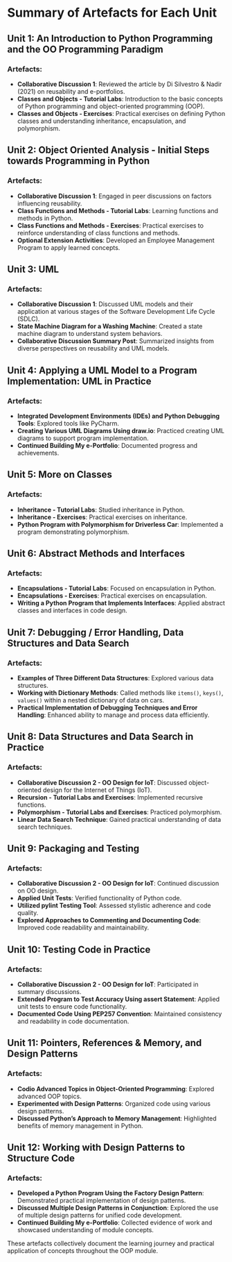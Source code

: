 # Summary of Artefacts for Each Unit

## Unit 1: An Introduction to Python Programming and the OO Programming Paradigm
### Artefacts:
- **Collaborative Discussion 1**: Reviewed the article by Di Silvestro & Nadir (2021) on reusability and e-portfolios.
- **Classes and Objects - Tutorial Labs**: Introduction to the basic concepts of Python programming and object-oriented programming (OOP).
- **Classes and Objects - Exercises**: Practical exercises on defining Python classes and understanding inheritance, encapsulation, and polymorphism.

## Unit 2: Object Oriented Analysis - Initial Steps towards Programming in Python
### Artefacts:
- **Collaborative Discussion 1**: Engaged in peer discussions on factors influencing reusability.
- **Class Functions and Methods - Tutorial Labs**: Learning functions and methods in Python.
- **Class Functions and Methods - Exercises**: Practical exercises to reinforce understanding of class functions and methods.
- **Optional Extension Activities**: Developed an Employee Management Program to apply learned concepts.

## Unit 3: UML
### Artefacts:
- **Collaborative Discussion 1**: Discussed UML models and their application at various stages of the Software Development Life Cycle (SDLC).
- **State Machine Diagram for a Washing Machine**: Created a state machine diagram to understand system behaviors.
- **Collaborative Discussion Summary Post**: Summarized insights from diverse perspectives on reusability and UML models.

## Unit 4: Applying a UML Model to a Program Implementation: UML in Practice
### Artefacts:
- **Integrated Development Environments (IDEs) and Python Debugging Tools**: Explored tools like PyCharm.
- **Creating Various UML Diagrams Using draw.io**: Practiced creating UML diagrams to support program implementation.
- **Continued Building My e-Portfolio**: Documented progress and achievements.

## Unit 5: More on Classes
### Artefacts:
- **Inheritance - Tutorial Labs**: Studied inheritance in Python.
- **Inheritance - Exercises**: Practical exercises on inheritance.
- **Python Program with Polymorphism for Driverless Car**: Implemented a program demonstrating polymorphism.

## Unit 6: Abstract Methods and Interfaces
### Artefacts:
- **Encapsulations - Tutorial Labs**: Focused on encapsulation in Python.
- **Encapsulations - Exercises**: Practical exercises on encapsulation.
- **Writing a Python Program that Implements Interfaces**: Applied abstract classes and interfaces in code design.

## Unit 7: Debugging / Error Handling, Data Structures and Data Search
### Artefacts:
- **Examples of Three Different Data Structures**: Explored various data structures.
- **Working with Dictionary Methods**: Called methods like `items()`, `keys()`, `values()` within a nested dictionary of data on cars.
- **Practical Implementation of Debugging Techniques and Error Handling**: Enhanced ability to manage and process data efficiently.

## Unit 8: Data Structures and Data Search in Practice
### Artefacts:
- **Collaborative Discussion 2 - OO Design for IoT**: Discussed object-oriented design for the Internet of Things (IoT).
- **Recursion - Tutorial Labs and Exercises**: Implemented recursive functions.
- **Polymorphism - Tutorial Labs and Exercises**: Practiced polymorphism.
- **Linear Data Search Technique**: Gained practical understanding of data search techniques.

## Unit 9: Packaging and Testing
### Artefacts:
- **Collaborative Discussion 2 - OO Design for IoT**: Continued discussion on OO design.
- **Applied Unit Tests**: Verified functionality of Python code.
- **Utilized pylint Testing Tool**: Assessed stylistic adherence and code quality.
- **Explored Approaches to Commenting and Documenting Code**: Improved code readability and maintainability.

## Unit 10: Testing Code in Practice
### Artefacts:
- **Collaborative Discussion 2 - OO Design for IoT**: Participated in summary discussions.
- **Extended Program to Test Accuracy Using assert Statement**: Applied unit tests to ensure code functionality.
- **Documented Code Using PEP257 Convention**: Maintained consistency and readability in code documentation.

## Unit 11: Pointers, References & Memory, and Design Patterns
### Artefacts:
- **Codio Advanced Topics in Object-Oriented Programming**: Explored advanced OOP topics.
- **Experimented with Design Patterns**: Organized code using various design patterns.
- **Discussed Python’s Approach to Memory Management**: Highlighted benefits of memory management in Python.

## Unit 12: Working with Design Patterns to Structure Code
### Artefacts:
- **Developed a Python Program Using the Factory Design Pattern**: Demonstrated practical implementation of design patterns.
- **Discussed Multiple Design Patterns in Conjunction**: Explored the use of multiple design patterns for unified code development.
- **Continued Building My e-Portfolio**: Collected evidence of work and showcased understanding of module concepts.

These artefacts collectively document the learning journey and practical application of concepts throughout the OOP module.